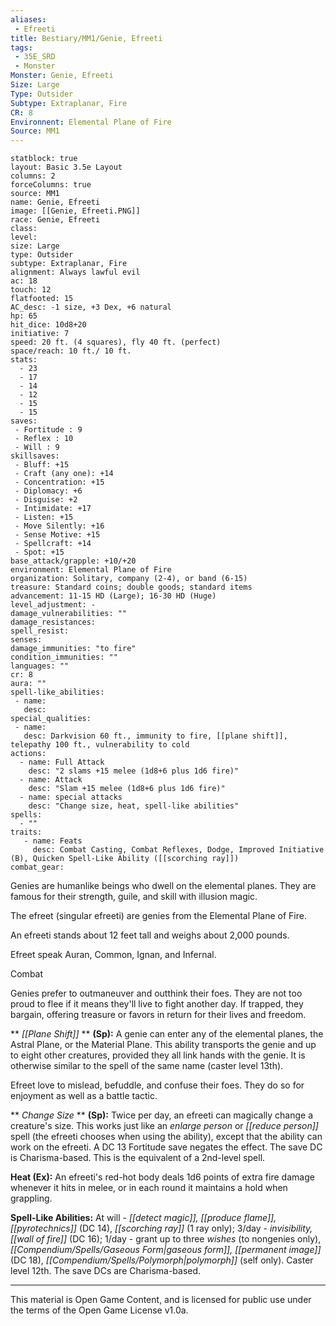 ```yaml
---
aliases:
 - Efreeti
title: Bestiary/MM1/Genie, Efreeti
tags: 
 - 35E_SRD
 - Monster
Monster: Genie, Efreeti
Size: Large
Type: Outsider
Subtype: Extraplanar, Fire
CR: 8
Environnent: Elemental Plane of Fire
Source: MM1
---
```


```statblock
statblock: true
layout: Basic 3.5e Layout
columns: 2
forceColumns: true
source: MM1 
name: Genie, Efreeti
image: [[Genie, Efreeti.PNG]]
race: Genie, Efreeti
class: 
level: 
size: Large
type: Outsider
subtype: Extraplanar, Fire
alignment: Always lawful evil
ac: 18
touch: 12
flatfooted: 15
AC_desc: -1 size, +3 Dex, +6 natural
hp: 65
hit_dice: 10d8+20
initiative: 7
speed: 20 ft. (4 squares), fly 40 ft. (perfect)
space/reach: 10 ft./ 10 ft.
stats:
  - 23
  - 17
  - 14
  - 12
  - 15
  - 15
saves:
 - Fortitude : 9
 - Reflex : 10
 - Will : 9
skillsaves:
 - Bluff: +15
 - Craft (any one): +14
 - Concentration: +15
 - Diplomacy: +6
 - Disguise: +2
 - Intimidate: +17
 - Listen: +15
 - Move Silently: +16
 - Sense Motive: +15
 - Spellcraft: +14
 - Spot: +15
base_attack/grapple: +10/+20
environment: Elemental Plane of Fire
organization: Solitary, company (2-4), or band (6-15)
treasure: Standard coins; double goods; standard items
advancement: 11-15 HD (Large); 16-30 HD (Huge)
level_adjustment: -
damage_vulnerabilities: ""
damage_resistances: 
spell_resist: 
senses: 
damage_immunities: "to fire"
condition_immunities: ""
languages: ""
cr: 8
aura: ""
spell-like_abilities:
 - name: 
   desc: 
special_qualities:
 - name:
   desc: Darkvision 60 ft., immunity to fire, [[plane shift]], telepathy 100 ft., vulnerability to cold
actions:
  - name: Full Attack
    desc: "2 slams +15 melee (1d8+6 plus 1d6 fire)"
  - name: Attack
    desc: "Slam +15 melee (1d8+6 plus 1d6 fire)"
  - name: special attacks
    desc: "Change size, heat, spell-like abilities"
spells:
  - ""
traits:
   - name: Feats
     desc: Combat Casting, Combat Reflexes, Dodge, Improved Initiative (B), Quicken Spell-Like Ability ([[scorching ray]])
combat_gear:  
```


Genies are humanlike beings who dwell on the elemental planes. They are famous for their strength, guile, and skill with illusion magic.

The efreet (singular efreeti) are genies from the Elemental Plane of Fire.

An efreeti stands about 12 feet tall and weighs about 2,000 pounds.

Efreet speak Auran, Common, Ignan, and Infernal.

Combat

Genies prefer to outmaneuver and outthink their foes. They are not too proud to flee if it means they'll live to fight another day. If trapped, they bargain, offering treasure or favors in return for their lives and freedom.


**
*[[Plane Shift]]* 
**
**(Sp):** A genie can enter any of the elemental planes, the Astral Plane, or the Material Plane. This ability transports the genie and up to eight other creatures, provided they all link hands with the genie. It is otherwise similar to the spell of the same name (caster level 13th).

Efreet love to mislead, befuddle, and confuse their foes. They do so for enjoyment as well as a battle tactic.


**
*Change Size* 
**
**(Sp):** Twice per day, an efreeti can magically change a creature's size. This works just like an *enlarge person* or *[[reduce person]]* spell (the efreeti chooses when using the ability), except that the ability can work on the efreeti. A DC 13 Fortitude save negates the effect. The save DC is Charisma-based. This is the equivalent of a 2nd-level spell.


**Heat (Ex):** An efreeti's red-hot body deals 1d6 points of extra fire damage whenever it hits in melee, or in each round it maintains a hold when grappling.


**Spell-Like Abilities:** At will - *[[detect magic]], [[produce flame]], [[pyrotechnics]]* (DC 14), *[[scorching ray]]* (1 ray only); 3/day - *invisibility, [[wall of fire]]* (DC 16); 1/day - grant up to three *wishes* (to nongenies only), *[[Compendium/Spells/Gaseous Form|gaseous form]], [[permanent image]]* (DC 18), *[[Compendium/Spells/Polymorph|polymorph]]* (self only). Caster level 12th. The save DCs are Charisma-based.

---

This material is Open Game Content, and is licensed for public use under the terms of the Open Game License v1.0a.
